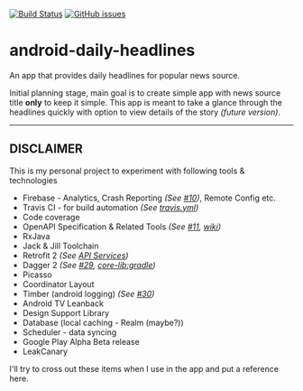 [![Build Status](https://travis-ci.org/amardeshbd/android-daily-headlines.svg?branch=develop)](https://travis-ci.org/amardeshbd/android-daily-headlines) [![GitHub issues](https://img.shields.io/github/issues/amardeshbd/android-daily-headlines.svg)](https://github.com/amardeshbd/android-daily-headlines/issues)

# android-daily-headlines
An app that provides daily headlines for popular news source.

Initial planning stage, main goal is to create simple app with news source title **only** to keep it simple. This app is meant to take a glance through the headlines quickly with option to view details of the story _(future version)_.

----

## DISCLAIMER
This is my personal project to experiment with following tools & technologies
 * Firebase - Analytics, Crash Reporting _(See [#10](https://github.com/amardeshbd/android-daily-headlines/pull/10))_, Remote Config etc.
 * Travis CI - for build automation _(See [travis.yml](https://github.com/amardeshbd/android-daily-headlines/blob/develop/.travis.yml))_
 * Code coverage 
 * OpenAPI Specification & Related Tools _(See [#11](https://github.com/amardeshbd/android-daily-headlines/pull/11), [wiki](https://github.com/amardeshbd/android-daily-headlines/wiki/Swagger-Codegen))_
 * RxJava
 * Jack & Jill Toolchain 
 * Retrofit 2 _(See [API Services](https://github.com/amardeshbd/android-daily-headlines/tree/develop/api-lib/src/main/java/io/swagger/client/api))_
 * Dagger 2 _(See [#29](https://github.com/amardeshbd/android-daily-headlines/issues/29), [core-lib:gradle](https://github.com/amardeshbd/android-daily-headlines/blob/develop/core-lib/build.gradle#L42))_
 * Picasso
 * Coordinator Layout
 * Timber (android logging) _(See [#30](https://github.com/amardeshbd/android-daily-headlines/pull/30))_
 * Android TV Leanback
 * Design Support Library
 * Database (local caching - Realm (maybe?))
 * Scheduler - data syncing
 * Google Play Alpha Beta release
 * LeakCanary
 
I'll try to cross out these items when I use in the app and put a reference here.
